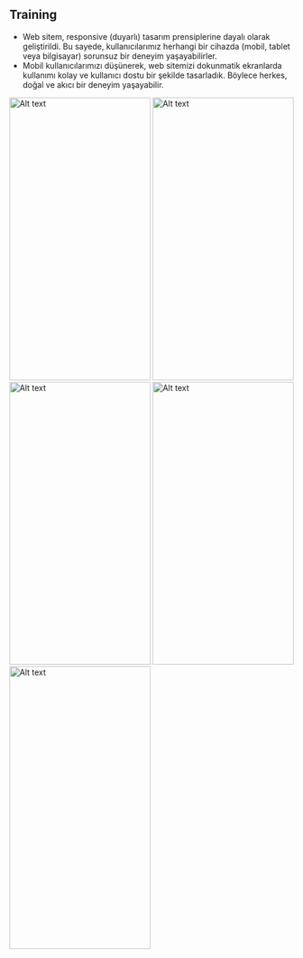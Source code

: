 ## Training
- Web sitem, responsive (duyarlı) tasarım prensiplerine dayalı olarak geliştirildi. Bu sayede, kullanıcılarımız herhangi bir cihazda (mobil, tablet veya bilgisayar) sorunsuz bir deneyim yaşayabilirler.
- Mobil kullanıcılarımızı düşünerek, web sitemizi dokunmatik ekranlarda kullanımı kolay ve kullanıcı dostu bir şekilde tasarladık. Böylece herkes, doğal ve akıcı bir deneyim yaşayabilir.

<img title="a title" alt="Alt text" src="https://github.com/mrvozturk/bbc_blog/assets/133267808/a2da3c7d-32dd-4dc4-8aaf-586e3a1f0bbf" width="250px" height="500px">
<img title="a title" alt="Alt text" src="https://github.com/mrvozturk/bbc_blog/assets/133267808/1a68699f-67b5-465e-aca2-da7e85cab4af"width="250px" height="500px">
<img title="a title" alt="Alt text" src="https://github.com/mrvozturk/bbc_blog/assets/133267808/a634ecca-e299-424b-b486-ad7e687189b8"width="250px" height="500px">
<img title="a title" alt="Alt text" src="https://github.com/mrvozturk/bbc_blog/assets/133267808/67bcf3b2-996f-47c8-b7de-cde32a45fec1"width="250px" height="500px">
<img title="a title" alt="Alt text" src="https://github.com/mrvozturk/bbc_blog/assets/133267808/6fc1683f-b4b0-4367-a853-03133a48e486"width="250px" height="500px">
